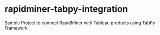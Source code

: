 # rapidminer-tabpy-integration
Sample Project to connect RapidMiner with Tableau products using TabPy Framework
